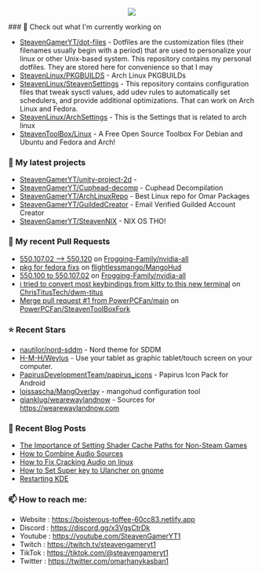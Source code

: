 <p align="center"><a href="https://github.com/anuraghazra/github-readme-stats">
  <img align="center" src="https://github-readme-stats.vercel.app/api?username=SteavenGamerYT&show_icons=true&theme=tokyonight" />
</a></p>
### 👷 Check out what I'm currently working on

- [SteavenGamerYT/dot-files](https://github.com/SteavenGamerYT/dot-files) -   Dotfiles are the customization files (their filenames usually begin with a period) that are used to personalize your linux or other Unix-based system. This repository contains my personal dotfiles. They are stored here for convenience so that I may
- [SteavenLinux/PKGBUILDS](https://github.com/SteavenLinux/PKGBUILDS) - Arch Linux PKGBUILDs
- [SteavenLinux/SteavenSettings](https://github.com/SteavenLinux/SteavenSettings) - This repository contains configuration files that tweak sysctl values, add udev rules to automatically set schedulers, and provide additional optimizations. That can work on Arch Linux and Fedora.
- [SteavenLinux/ArchSettings](https://github.com/SteavenLinux/ArchSettings) - This is the Settings that is related to arch linux
- [SteavenToolBox/Linux](https://github.com/SteavenToolBox/Linux) - A Free Open Source Toolbox For Debian and Ubuntu and Fedora and Arch!
### 🌱 My latest projects

- [SteavenGamerYT/unity-project-2d](https://github.com/SteavenGamerYT/unity-project-2d) - 
- [SteavenGamerYT/Cuphead-decomp](https://github.com/SteavenGamerYT/Cuphead-decomp) - Cuphead Decompilation
- [SteavenGamerYT/ArchLinuxRepo](https://github.com/SteavenGamerYT/ArchLinuxRepo) - Best Linux repo for Omar Packages
- [SteavenGamerYT/GuildedCreator](https://github.com/SteavenGamerYT/GuildedCreator) - Email Verified Guilded Account Creator
- [SteavenGamerYT/SteavenNIX](https://github.com/SteavenGamerYT/SteavenNIX) - NIX OS THO!
### 🔨 My recent Pull Requests

- [550.107.02 --&gt; 550.120](https://github.com/Frogging-Family/nvidia-all/pull/263) on [Frogging-Family/nvidia-all](https://github.com/Frogging-Family/nvidia-all)
- [pkg for fedora fixs](https://github.com/flightlessmango/MangoHud/pull/1410) on [flightlessmango/MangoHud](https://github.com/flightlessmango/MangoHud)
- [550.100 to 550.107.02](https://github.com/Frogging-Family/nvidia-all/pull/254) on [Frogging-Family/nvidia-all](https://github.com/Frogging-Family/nvidia-all)
- [i tried to convert most keybindings from kitty to this new terminal](https://github.com/ChrisTitusTech/dwm-titus/pull/36) on [ChrisTitusTech/dwm-titus](https://github.com/ChrisTitusTech/dwm-titus)
- [Merge pull request #1 from PowerPCFan/main](https://github.com/PowerPCFan/SteavenToolBoxFork/pull/1) on [PowerPCFan/SteavenToolBoxFork](https://github.com/PowerPCFan/SteavenToolBoxFork)
### ⭐ Recent Stars

- [nautilor/nord-sddm](https://github.com/nautilor/nord-sddm) - Nord theme for SDDM
- [H-M-H/Weylus](https://github.com/H-M-H/Weylus) - Use your tablet as graphic tablet/touch screen on your computer.
- [PapirusDevelopmentTeam/papirus_icons](https://github.com/PapirusDevelopmentTeam/papirus_icons) - Papirus Icon Pack for Android
- [loissascha/MangOverlay](https://github.com/loissascha/MangOverlay) - mangohud configuration tool
- [gianklug/wearewaylandnow](https://github.com/gianklug/wearewaylandnow) - Sources for https://wearewaylandnow.com
### 📰 Recent Blog Posts

- [The Importance of Setting Shader Cache Paths for Non-Steam Games](https://boisterous-toffee-60cc83.netlify.app/shader-cache/)
- [How to Combine Audio Sources](https://boisterous-toffee-60cc83.netlify.app/how-to-combine-audio-sources/)
- [How to Fix Cracking Audio on linux](https://boisterous-toffee-60cc83.netlify.app/how-to-fix-cracking-audio-on-linux/)
- [How to Set Super key to Ulancher on gnome](https://boisterous-toffee-60cc83.netlify.app/how-to-set-super-key-to-ulancher-on-gnome/)
- [Restarting KDE](https://boisterous-toffee-60cc83.netlify.app/restarting-kde/)
### 📫 How to reach me:
  - Website   : <https://boisterous-toffee-60cc83.netlify.app>
  - Discord   : <https://discord.gg/x3VgsCtrDk>
  - Youtube   : <https://youtube.com/SteavenGamerYT1>
  - Twitch    : <https://twitch.tv/steavengameryt1>
  - TikTok    : <https://tiktok.com/@steavengameryt1>
  - Twitter   : <https://twitter.com/omarhanykasban1>